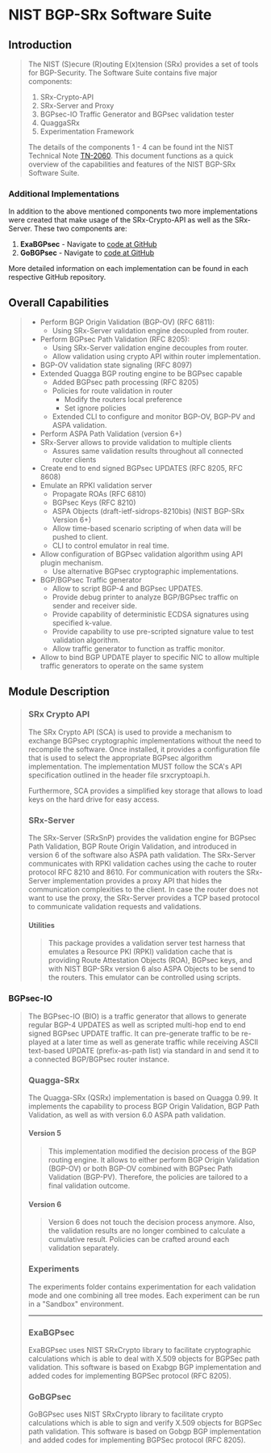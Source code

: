 # NIST BGP-SRx Software Suite #

## Introduction ##
>
>The NIST (S)ecure (R)outing E(x)tension (SRx) provides a set of tools for BGP-Security. The Software Suite contains five major components:
>
>1. SRx-Crypto-API
>2. SRx-Server and Proxy
>3. BGPsec-IO Traffic Generator and BGPsec validation tester
>4. QuaggaSRx
>5. Experimentation Framework
>
>The details of the components 1 - 4 can be found int the NIST Technical Note [TN-2060](https://www.nist.gov/publications/bgp-secure-routing-extension-bgp-srx-reference-implementation-and-test-tools-emerging). This document functions as a quick overview of the capabilities and features of the NIST BGP-SRx Software Suite.

### Additional Implementations ###

In addition to the above mentioned components two more implementations were created that make usage of the
SRx-Crypto-API as well as the SRx-Server. These two components are:

1. **ExaBGPsec** - Navigate to [code at GitHub](https://github.com/usnistgov/exabgpsrx)
2. **GoBGPsec** - Navigate to [code at GitHub](https://github.com/usnistgov/gobgpsrx)

More detailed information on each implementation can be found in each respective GitHub repository.

## Overall Capabilities ##
>
>* Perform BGP Origin Validation (BGP-OV) (RFC 6811):
>   * Using SRx-Server validation engine decoupled from router.
>* Perform BGPsec Path Validation (RFC 8205):
>   * Using SRx-Server validation engine decouples from router.
>   * Allow validation using crypto API within router implementation.
>* BGP-OV validation state signaling (RFC 8097)
>* Extended Quagga BGP routing engine to be BGPsec capable
>   * Added BGPsec path processing (RFC 8205)
>   * Policies for route validation in router
>     * Modify the routers local preference
>     * Set ignore policies
>   * Extended CLI to configure and monitor BGP-OV, BGP-PV and ASPA validation.
>* Perform ASPA Path Validation (version 6+)
>* SRx-Server allows to provide validation to multiple clients
>   * Assures same validation results throughout all connected router clients
>* Create end to end signed BGPsec UPDATES (RFC 8205, RFC 8608)
>* Emulate an RPKI validation server
>   * Propagate ROAs (RFC 6810)
>   * BGPsec Keys (RFC 8210)
>   * ASPA Objects (draft-ietf-sidrops-8210bis) (NIST BGP-SRx Version 6+)
>   * Allow time-based scenario scripting of when data will be pushed to client.
>   * CLI to control emulator in real time.
>* Allow configuration of BGPsec validation algorithm using API plugin mechanism.
>   * Use alternative BGPsec cryptographic implementations.
>* BGP/BGPsec Traffic generator
>   * Allow to script BGP-4 and BGPsec UPDATES.
>   * Provide debug printer to analyze BGP/BGPsec traffic on sender and receiver side.
>   * Provide capability of deterministic ECDSA signatures using specified k-value.
>   * Provide capability to use pre-scripted signature value to test validation algorithm.
>   * Allow traffic generator to function as traffic monitor.
> * Allow to bind BGP UPDATE player to specific NIC to allow multiple traffic generators to operate on the same system

## Module Description ##
>
>### SRx Crypto API ###
>
>The SRx Crypto API (SCA) is used to provide a mechanism to exchange BGPsec cryptographic implementations without the need to recompile the software. Once installed, it provides a configuration file that is used to select the appropriate BGPsec algorithm implementation. The implementation MUST follow the SCA's API specification outlined in the header file srxcryptoapi.h.
>
>Furthermore, SCA provides a simplified key storage that allows to load keys on the hard drive for easy access.
>
>### SRx-Server ###
>
>The SRx-Server (SRxSnP) provides the validation engine for BGPsec Path Validation, BGP Route Origin Validation, and introduced in version 6 of the software also ASPA path validation. The SRx-Server communicates with RPKI validation caches using the cache to router protocol RFC 8210 and 8610. For communication with routers the SRx-Server implementation provides a proxy API that hides the communication complexities to the client. In case the router does not want to use the proxy, the SRx-Server provides a TCP based protocol to communicate validation requests and validations.
>
>#### Utilities ####
>
>> This package provides a validation server test harness that emulates a Resource PKI (RPKI) validation cache that is providing Route Attestation Objects (ROA), BGPsec keys, and with NIST BGP-SRx version 6 also ASPA Objects to be send to the routers. This emulator can be controlled using scripts.

### BGPsec-IO ###

>The BGPsec-IO (BIO) is a traffic generator that allows to generate regular BGP-4 UPDATES as well as scripted multi-hop end to end signed BGPsec UPDATE traffic. It can pre-generate traffic to be re-played at a later time as well as generate traffic while receiving ASCII text-based UPDATE (prefix-as-path list) via standard in and send it to a connected BGP/BGPsec router instance.
>
>### Quagga-SRx ###
>
> The Quagga-SRx (QSRx) implementation is based on Quagga 0.99. It implements the capability to process BGP Origin Validation, BGP Path Validation, as well as with version 6.0 ASPA path validation.
>
>#### Version 5 ####
>
>>This implementation modified the decision process of the BGP routing engine. It allows to either perform BGP Origin Validation (BGP-OV) or both BGP-OV combined with BGPsec Path Validation (BGP-PV). Therefore, the policies are tailored to a final validation outcome.
>
>#### Version 6 ####
>>
>> Version 6 does not touch the decision process anymore. Also, the validation results are no longer combined to calculate a cumulative result. Policies can be crafted around each validation separately.
>
>### Experiments ###
>
>The experiments folder contains experimentation for each validation mode and one combining all tree modes. Each experiment can be run in a "Sandbox" environment.
>
><hr/>
>
>### ExaBGPsec ###
>ExaBGPsec uses NIST SRxCrypto library to facilitate cryptographic calculations which is able to deal with X.509 objects for BGPSec path validation. This software is based on Exabgp BGP implementation and added codes for implementing BGPSec protocol (RFC 8205).
>
>### GoBGPsec ###
>
>GoBGPsec uses NIST SRxCrypto library to facilitate crypto calculations which is able to sign and verify X.509 objects for BGPSec path validation. This software is based on Gobgp BGP implementation and added codes for implementing BGPSec protocol (RFC 8205).
